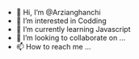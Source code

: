 - 👋 Hi, I’m @Arzianghanchi
- 👀 I’m interested in Codding 
- 🌱 I’m currently learning Javascript 
- 💞️ I’m looking to collaborate on ...
- 📫 How to reach me ...

<!---
Arzianghanchi/Arzianghanchi is a ✨ special ✨ repository because its `README.md` (this file) appears on your GitHub profile.
You can click the Preview link to take a look at your changes.
--->
